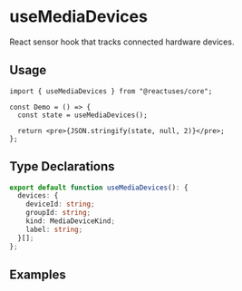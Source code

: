 # useMediaDevices

React sensor hook that tracks connected hardware devices.

## Usage

```tsx
import { useMediaDevices } from "@reactuses/core";

const Demo = () => {
  const state = useMediaDevices();

  return <pre>{JSON.stringify(state, null, 2)}</pre>;
};
```

## Type Declarations

```ts
export default function useMediaDevices(): {
  devices: {
    deviceId: string;
    groupId: string;
    kind: MediaDeviceKind;
    label: string;
  }[];
};
```

## Examples
